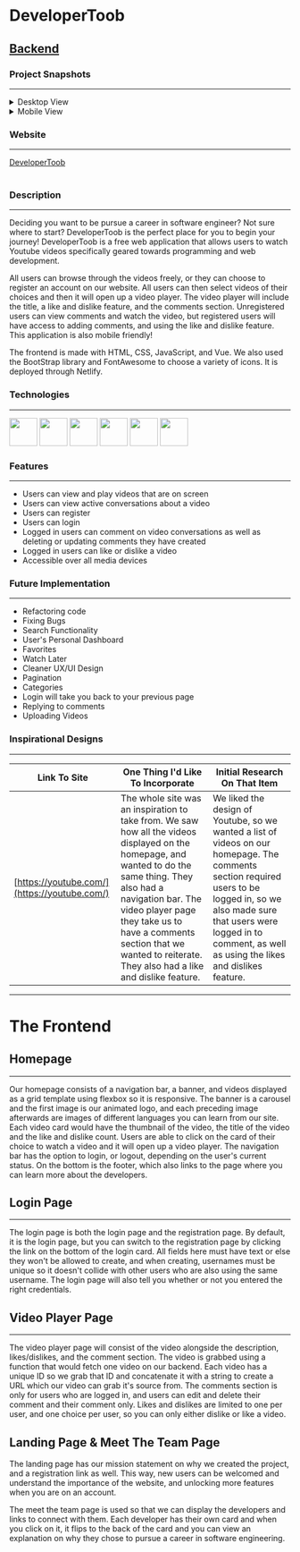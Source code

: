 # **DeveloperToob**

## [Backend](https://github.com/KwokRen/ProjectThreeBackend/blob/master/README.md)

### Project Snapshots

***

<details class="cursor">
<summary>Desktop View</summary>
<img src="https://res.cloudinary.com/dpggcudix/image/upload/v1598748671/Screen_Shot_2020-08-29_at_8.43.01_PM.png_20-49-28-430_hoyxmy.png" width="400" height= "150">
<img src="https://res.cloudinary.com/dpggcudix/image/upload/v1598748671/Screen_Shot_2020-08-29_at_8.43.35_PM.png_20-49-31-670_qbdnzm.png" width="400" height= "150">
<img src="https://res.cloudinary.com/dpggcudix/image/upload/v1598748671/Screen_Shot_2020-08-29_at_8.45.13_PM.png_20-49-35-575_safobt.png" width="400" height= "150">
</details>
<details class="cursor">
<summary>Mobile View</summary>
<img src="https://res.cloudinary.com/dpggcudix/image/upload/v1598748671/Screen_Shot_2020-08-29_at_8.46.01_PM.png_20-49-38-775_hxojlh.png" width="200" height= "320">
<img src="https://res.cloudinary.com/dpggcudix/image/upload/v1598748671/Screen_Shot_2020-08-29_at_8.46.19_PM.png_20-49-41-642_fz764y.png" width="200" height= "320">
</details>

### Website

***

<a href="https://developertoob.netlify.app/">
DeveloperToob
</a>

<br>
<br>

### Description

***

Deciding you want to be pursue a career in software engineer? Not sure where to start? DeveloperToob is the perfect place for you to begin your journey! DeveloperToob is a free web application that allows users to watch Youtube videos specifically geared towards programming and web development.

All users can browse through the videos freely, or they can choose to register an account on our website. All users can then select videos of their choices and then it will open up a video player. The video player will include the title, a like and dislike feature, and the comments section. Unregistered users can view comments and watch the video, but registered users will have access to adding comments, and using the like and dislike feature. This application is also mobile friendly!

The frontend is made with HTML, CSS, JavaScript, and Vue. We also used the BootStrap library and FontAwesome to choose a variety of icons. It is deployed through Netlify. 

### Technologies

***

<img src ="https://upload.wikimedia.org/wikipedia/commons/thumb/3/38/HTML5_Badge.svg/600px-HTML5_Badge.svg.png" width="50" height="50">
<img src ="https://cdn1.iconfinder.com/data/icons/logotypes/32/badge-css-3-512.png" width="50" height="50">
<img src ="https://cdn.worldvectorlogo.com/logos/javascript-1.svg" width="50" height="50">
<img src ="https://upload.wikimedia.org/wikipedia/commons/thumb/9/95/Vue.js_Logo_2.svg/1200px-Vue.js_Logo_2.svg.png" width="50" height="50">
<img src="https://cdn.worldvectorlogo.com/logos/bootstrap-4.svg" width="50" height="50">
<img src ="https://www.netlify.com/img/press/logos/logomark.png" width="50" height="50">

### Features

***

- Users can view and play videos that are on screen
- Users can view active conversations about a video
- Users can register
- Users can login
- Logged in users can comment on video conversations as well as deleting or updating comments they have created
- Logged in users can like or dislike a video
- Accessible over all media devices

### Future Implementation

***

- Refactoring code
- Fixing Bugs
- Search Functionality
- User's Personal Dashboard
- Favorites
- Watch Later
- Cleaner UX/UI Design
- Pagination
- Categories
- Login will take you back to your previous page
- Replying to comments
- Uploading Videos

### Inspirational Designs

***

Link To Site  | One Thing I'd Like To Incorporate | Initial Research On That Item
| ------------- | ------------- | ------------- |
| [https://youtube.com/](https://youtube.com/)| The whole site was an inspiration to take from. We saw how all the videos displayed on the homepage, and wanted to do the same thing. They also had a navigation bar. The video player page they take us to have a comments section that we wanted to reiterate. They also had a like and dislike feature. | We liked the design of Youtube, so we wanted a list of videos on our homepage. The comments section required users to be logged in, so we also made sure that users were logged in to comment, as well as using the likes and dislikes feature. |

***

# The Frontend

## Homepage

***

Our homepage consists of a navigation bar, a banner, and videos displayed as a grid template using flexbox so it is responsive. The banner is a carousel and the first image is our animated logo, and each preceding image afterwards are images of different languages you can learn from our site. Each video card would have the thumbnail of the video, the title of the video and the like and dislike count. Users are able to click on the card of their choice to watch a video and it will open up a video player. The navigation bar has the option to login, or logout, depending on the user's current status. On the bottom is the footer, which also links to the page where you can learn more about the developers.   

## Login Page

***

The login page is both the login page and the registration page. By default, it is the login page, but you can switch to the registration page by clicking the link on the bottom of the login card. All fields here must have text or else they won't be allowed to create, and when creating, usernames must be unique so it doesn't collide with other users who are also using the same username. The login page will also tell you whether or not you entered the right credentials. 

## Video Player Page

***

The video player page will consist of the video alongside the description, likes/dislikes, and the comment section. The video is grabbed using a function that would fetch one video on our backend. Each video has a unique ID so we grab that ID and concatenate it with a string to create a URL which our video can grab it's source from. The comments section is only for users who are logged in, and users can edit and delete their comment and their comment only. Likes and dislikes are limited to one per user, and one choice per user, so you can only either dislike or like a video. 

## Landing Page & Meet The Team Page

The landing page has our mission statement on why we created the project, and a registration link as well. This way, new users can be welcomed and understand the importance of the website, and unlocking more features when you are on an account. 

The meet the team page is used so that we can display the developers and links to connect with them. Each developer has their own card and when you click on it, it flips to the back of the card and you can view an explanation on why they chose to pursue a career in software engineering.